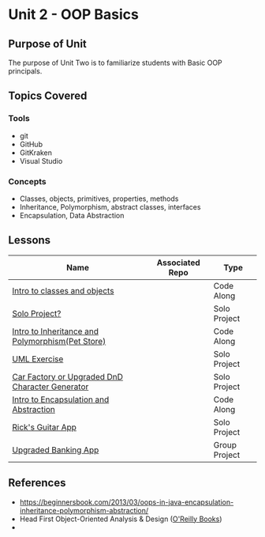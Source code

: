 # Unit 2 - OOP Basics

## Purpose of Unit

The purpose of Unit Two is to familiarize students with Basic OOP principals.

## Topics Covered

### Tools

- git
- GitHub
- GitKraken
- Visual Studio

### Concepts
- Classes, objects, primitives, properties, methods
- Inheritance, Polymorphism, abstract classes, interfaces
- Encapsulation, Data Abstraction

## Lessons

| Name | Associated Repo | Type |
|------|-----------------|------|
| [Intro to classes and objects](TODO) |  | Code Along |
| [Solo Project?]() |  | Solo Project |
| [Intro to Inheritance and Polymorphism(Pet Store)]() |  | Code Along
| [UML Exercise]() |  | Solo Project |
| [Car Factory or Upgraded DnD Character Generator](TODO) |  | Solo Project |
| [Intro to Encapsulation and Abstraction](TODO) |  | Code Along
| [Rick's Guitar App](TODO) | | Solo Project |
| [Upgraded Banking App](TODO) |  | Group Project |


## References
- https://beginnersbook.com/2013/03/oops-in-java-encapsulation-inheritance-polymorphism-abstraction/
- Head First Object-Oriented Analysis & Design ([O'Reilly Books](https://www.oreilly.com/library/view/head-first-object-oriented/0596008678/))
- 
